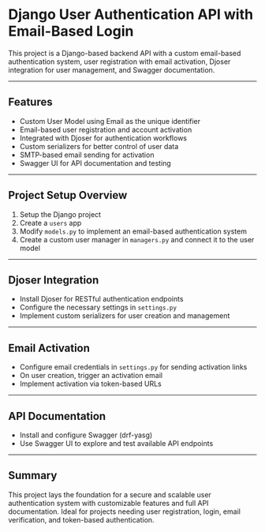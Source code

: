 # Django User Authentication API with Email-Based Login

This project is a Django-based backend API with a custom email-based authentication system, user registration with email activation, Djoser integration for user management, and Swagger documentation.

---

## Features

- Custom User Model using Email as the unique identifier  
- Email-based user registration and account activation  
- Integrated with Djoser for authentication workflows  
- Custom serializers for better control of user data  
- SMTP-based email sending for activation  
- Swagger UI for API documentation and testing  

---

## Project Setup Overview

1. Setup the Django project
2. Create a `users` app
3. Modify `models.py` to implement an email-based authentication system
4. Create a custom user manager in `managers.py` and connect it to the user model

---

## Djoser Integration

- Install Djoser for RESTful authentication endpoints  
- Configure the necessary settings in `settings.py`  
- Implement custom serializers for user creation and management  

---

## Email Activation

- Configure email credentials in `settings.py` for sending activation links  
- On user creation, trigger an activation email  
- Implement activation via token-based URLs  

---

## API Documentation

- Install and configure Swagger (drf-yasg)  
- Use Swagger UI to explore and test available API endpoints  

---

## Summary

This project lays the foundation for a secure and scalable user authentication system with customizable features and full API documentation. Ideal for projects needing user registration, login, email verification, and token-based authentication.
